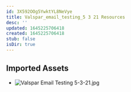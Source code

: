 ```yaml
---
id: 3X592OOg5YwktYL8NeVye
title: Valspar_email_testing_5 3 21 Resources
desc: ''
updated: 1645225706418
created: 1645225706418
stub: false
isDir: true
---
```

## Imported Assets
- ![Valspar Email Testing 5-3-21.jpg](/assets/valspar-email-testing-5-3-21.jpg)
